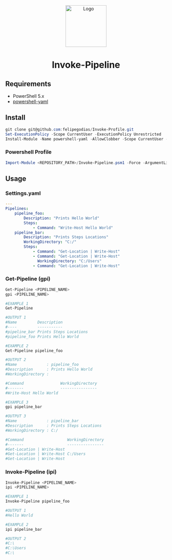 <div align="center">
    <img src="https://upload.wikimedia.org/wikipedia/commons/a/af/PowerShell_Core_6.0_icon.png?20180119125925" alt="Logo" width="128" height="130"/>
    <h1 align="center">Invoke-Pipeline
</h1>
</div>

## Requirements

-   PowerShell 5.x
-   [powershell-yaml](https://github.com/cloudbase/powershell-yaml)

## Install

```powershell
git clone git@github.com:felipegodias/Invoke-Profile.git
Set-ExecutionPolicy -Scope CurrentUser -ExecutionPolicy Unrestricted
Install-Module -Name powershell-yaml -AllowClobber -Scope CurrentUser -Force
```

### Powershell Profile

```powershell
Import-Module <REPOSITORY_PATH>/Invoke-Pipeline.psm1 -Force -ArgumentList <SETTINGS_FILE_PATH>
```

## Usage

### Settings.yaml

```yaml
---
Pipelines:
    pipeline_foo:
        Description: "Prints Hello World"
        Steps:
            - Command: "Write-Host Hello World"
    pipeline_bar:
        Description: "Prints Steps Locations"
        WorkingDirectory: "C:/"
        Steps:
            - Command: "Get-Location | Write-Host"
            - Command: "Get-Location | Write-Host"
              WorkingDirectory: "C:/Users"
            - Command: "Get-Location | Write-Host"
```

### Get-Pipeline (gpi)

```powershell
Get-Pipeline <PIPELINE_NAME>
gpi <PIPELINE_NAME>

#EXAMPLE 1
Get-Pipeline

#OUTPUT 1
#Name         Description
#----         -----------
#pipeline_bar Prints Steps Locations
#pipeline_foo Prints Hello World

#EXAMPLE 2
Get-Pipeline pipeline_foo

#OUTPUT 2
#Name             : pipeline_foo
#Description      : Prints Hello World
#WorkingDirectory : 

#Command                WorkingDirectory
#-------                ----------------
#Write-Host Hello World

#EXAMPLE 3
gpi pipeline_bar

#OUTPUT 3
#Name             : pipeline_bar
#Description      : Prints Steps Locations
#WorkingDirectory : C:/

#Command                   WorkingDirectory
#-------                   ----------------
#Get-Location | Write-Host
#Get-Location | Write-Host C:/Users
#Get-Location | Write-Host
```

### Invoke-Pipeline (ipi)

```powershell
Invoke-Pipeline <PIPELINE_NAME>
ipi <PIPELINE_NAME>

#EXAMPLE 1
Invoke-Pipeline pipeline_foo

#OUTPUT 1
#Hello World

#EXAMPLE 2
ipi pipeline_bar

#OUTPUT 2
#C:\
#C:\Users
#C:\
```

